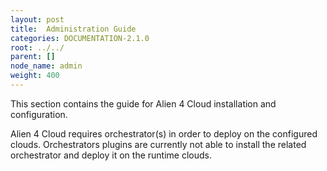 ```yaml
---
layout: post
title:  Administration Guide
categories: DOCUMENTATION-2.1.0
root: ../../
parent: []
node_name: admin
weight: 400
---
```


This section contains the guide for Alien 4 Cloud installation and configuration.

Alien 4 Cloud requires orchestrator(s) in order to deploy on the configured clouds. Orchestrators plugins are currently not able to install the related orchestrator and deploy it on the runtime clouds.
